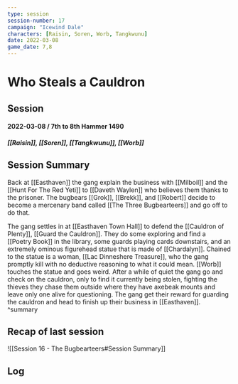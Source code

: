 ```yaml
---
type: session
session-number: 17
campaign: "Icewind Dale"
characters: [Raisin, Soren, Worb, Tangkwunu]
date: 2022-03-08
game_date: 7,8
---
```


# Who Steals a Cauldron
## Session 
#### 2022-03-08 / 7th to 8th Hammer 1490
##### [[Raisin]], [[Soren]], [[Tangkwunu]], [[Worb]]

## Session Summary
Back at [[Easthaven]] the gang explain the business with [[Milboil]] and the [[Hunt For The Red Yeti]] to [[Daveth Waylen]] who believes them thanks to the prisoner. The bugbears [[Grok]], [[Brekk]], and [[Robert]] decide to become a mercenary band called [[The Three Bugbearteers]] and go off to do that.

The gang settles in at [[Easthaven Town Hall]] to defend the [[Cauldron of Plenty]], [[Guard the Cauldron]]. They do some exploring and find a [[Poetry Book]] in the library, some guards playing cards downstairs, and an extremely ominous figurehead statue that is made of [[Chardalyn]]. Chained to the statue is a woman, [[Lac Dinneshere Treasure]], who the gang promptly kill with no deductive reasoning to what it could mean. [[Worb]] touches the statue and goes weird.
After a while of quiet the gang go and check on the cauldron, only to find it currently being stolen, fighting the thieves they chase them outside where they have axebeak mounts and leave only one alive for questioning. The gang get their reward for guarding the cauldron and head to finish up their business in [[Easthaven]].
^summary

## Recap of last session
![[Session 16 - The Bugbearteers#Session Summary]]

## Log

